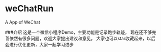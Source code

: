 # weChatRun
A App of WeChat

###介绍
这是一个微信小程序Demo，主要功能是记录跑步轨迹。
现在还不够完善依然有很多问题，欢迎大家提出建议和意见。
大家也可以star收藏起来，以后会进行优化更新，大家一起学习进步
